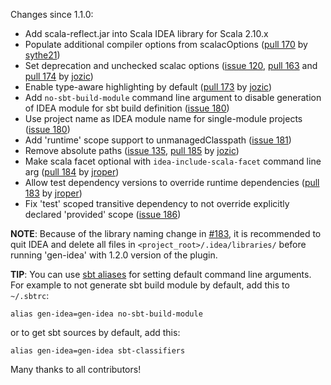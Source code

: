 
Changes since 1.1.0:

* Add scala-reflect.jar into Scala IDEA library for Scala 2.10.x
* Populate additional compiler options from scalacOptions ([pull 170][1] by [sythe21][2])
* Set deprecation and unchecked scalac options ([issue 120][3], [pull 163][4] and [pull 174][5] by [jozic][6])
* Enable type-aware highlighting by default ([pull 173][7] by [jozic][6])
* Add ``no-sbt-build-module`` command line argument to disable generation of IDEA module for sbt build definition ([issue 180][8])
* Use project name as IDEA module name for single-module projects ([issue 180][8])
* Add 'runtime' scope support to unmanagedClasspath ([issue 181][9])
* Remove absolute paths ([issue 135][10], [pull 185][11] by [jozic][6])
* Make scala facet optional with ``idea-include-scala-facet`` command line arg ([pull 184][12] by [jroper][13])
* Allow test dependency versions to override runtime dependencies ([pull 183][14] by [jroper][13])
* Fix 'test' scoped transitive dependency to not override explicitly declared 'provided' scope ([issue 186][15])

**NOTE**: Because of the library naming change in [#183][7], it is recommended to quit IDEA and delete all files in ``<project_root>/.idea/libraries/`` before running 'gen-idea' with 1.2.0 version of the plugin.

**TIP**: You can use [sbt aliases][16] for setting default command line arguments. For example to not generate sbt build module by default, add this to ``~/.sbtrc``:

    alias gen-idea=gen-idea no-sbt-build-module

or to get sbt sources by default, add this:

    alias gen-idea=gen-idea sbt-classifiers


Many thanks to all contributors!

[1]: https://github.com/mpeltonen/sbt-idea/pull/170
[2]: https://github.com/sythe21
[3]: https://github.com/mpeltonen/sbt-idea/issues/120
[4]: https://github.com/mpeltonen/sbt-idea/pull/163
[5]: https://github.com/mpeltonen/sbt-idea/pull/174
[6]: https://github.com/jozic
[7]: https://github.com/mpeltonen/sbt-idea/pull/173
[8]: https://github.com/mpeltonen/sbt-idea/issues/180
[9]: https://github.com/mpeltonen/sbt-idea/issues/181
[10]: https://github.com/mpeltonen/sbt-idea/issues/135
[11]: https://github.com/mpeltonen/sbt-idea/pull/185
[12]: https://github.com/mpeltonen/sbt-idea/pull/184
[13]: https://github.com/jroper
[14]: https://github.com/mpeltonen/sbt-idea/pull/183
[15]: https://github.com/mpeltonen/sbt-idea/issues/186
[16]: http://www.scala-sbt.org/release/docs/Howto/runningcommands.html#alias
